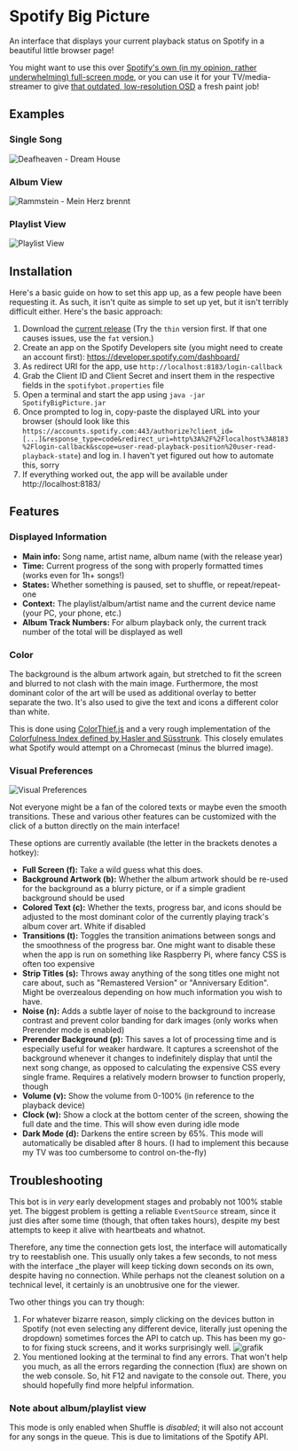 # Spotify Big Picture

An interface that displays your current playback status on Spotify in a beautiful little browser page!

You might want to use this over [Spotify's own (in my opinion, rather underwhelming) full-screen mode](https://i.imgur.com/dvreOAX.jpg), or you can use it for your TV/media-streamer to give [that outdated, low-resolution OSD](https://i.imgur.com/lNfCcrW.jpg) a fresh paint job!

## Examples

### Single Song
![Deafheaven - Dream House](https://i.imgur.com/OBO0GiM.png)

### Album View
![Rammstein - Mein Herz brennt](https://i.imgur.com/13cd9oF.png)

### Playlist View
![Playlist View](https://i.imgur.com/TI5ZFyh.png)

## Installation

Here's a basic guide on how to set this app up, as a few people have been requesting it. As such, it isn't quite as simple to set up yet, but it isn't terribly difficult either. Here's the basic approach:

1. Download the [current release](https://github.com/Selbi182/SpotifyBigPicture/releases) (Try the `thin` version first. If that one causes issues, use the `fat` version.)
2. Create an app on the Spotify Developers site (you might need to create an account first): https://developer.spotify.com/dashboard/
3. As redirect URI for the app, use `http://localhost:8183/login-callback`
4. Grab the Client ID and Client Secret and insert them in the respective fields in the `spotifybot.properties` file
5. Open a terminal and start the app using `java -jar SpotifyBigPicture.jar`
6. Once prompted to log in, copy-paste the displayed URL into your browser (should look like this `https://accounts.spotify.com:443/authorize?client_id=[...]&response_type=code&redirect_uri=http%3A%2F%2Flocalhost%3A8183%2Flogin-callback&scope=user-read-playback-position%20user-read-playback-state`) and log in. I haven't yet figured out how to automate this, sorry
7. If everything worked out, the app will be available under http://localhost:8183/

## Features

### Displayed Information

* **Main info:** Song name, artist name, album name (with the release year)
* **Time:** Current progress of the song with properly formatted times (works even for 1h+ songs!)
* **States:** Whether something is paused, set to shuffle, or repeat/repeat-one
* **Context:** The playlist/album/artist name and the current device name (your PC, your phone, etc.)
* **Album Track Numbers:** For album playback only, the current track number of the total will be displayed as well

### Color

The background is the album artwork again, but stretched to fit the screen and blurred to not clash with the main image. Furthermore, the most dominant color of the art will be used as additional overlay to better separate the two. It's also used to give the text and icons a different color than white.

This is done using [ColorThief.js](https://lokeshdhakar.com/projects/color-thief) and a very rough implementation of the [Colorfulness Index defined by Hasler and Süsstrunk](https://infoscience.epfl.ch/record/33994/files/HaslerS03.pdf). This closely emulates what Spotify would attempt on a Chromecast (minus the blurred image).

### Visual Preferences

![Visual Preferences](https://i.imgur.com/BvwoduC.png)

Not everyone might be a fan of the colored texts or maybe even the smooth transitions. These and various other features can be customized with the click of a button directly on the main interface!

These options are currently available (the letter in the brackets denotes a hotkey):

* **Full Screen (f):** Take a wild guess what this does.
* **Background Artwork (b):** Whether the album artwork should be re-used for the background as a blurry picture, or if a simple gradient background should be used
* **Colored Text (c):** Whether the texts, progress bar, and icons should be adjusted to the most dominant color of the currently playing track's album cover art. White if disabled
* **Transitions (t):** Toggles the transition animations between songs and the smoothness of the progress bar. One might want to disable these when the app is run on something like Raspberry Pi, where fancy CSS is often too expensive
* **Strip Titles (s):** Throws away anything of the song titles one might not care about, such as "Remastered Version" or "Anniversary Edition". Might be overzealous depending on how much information you wish to have.
* **Noise (n):** Adds a subtle layer of noise to the background to increase contrast and prevent color banding for dark images (only works when Prerender mode is enabled)
* **Prerender Background (p):** This saves a lot of processing time and is especially useful for weaker hardware. It captures a screenshot of the background whenever it changes to indefinitely display that until the next song change, as opposed to calculating the expensive CSS every single frame. Requires a relatively modern browser to function properly, though
* **Volume (v):** Show the volume from 0-100% (in reference to the playback device)
* **Clock (w):** Show a clock at the bottom center of the screen, showing the full date and the time. This will show even during idle mode
* **Dark Mode (d):** Darkens the entire screen by 65%. This mode will automatically be disabled after 8 hours. (I had to implement this because my TV was too cumbersome to control on-the-fly)

## Troubleshooting
 
This bot is in *very* early development stages and probably not 100% stable yet. The biggest problem is getting a reliable `EventSource` stream, since it just dies after some time (though, that often takes hours), despite my best attempts to keep it alive with heartbeats and whatnot.

Therefore, any time the connection gets lost, the interface will automatically try to reestablish one. This usually only takes a few seconds, to not mess with the interface _the player will keep ticking down seconds on its own, despite having no connection. While perhaps not the cleanest solution on a technical level, it certainly is an unobtrusive one for the viewer.

Two other things you can try though:

1. For whatever bizarre reason, simply clicking on the devices button in Spotify (not even selecting any different device, literally just opening the dropdown) sometimes forces the API to catch up. This has been my go-to for fixing stuck screens, and it works surprisingly well.
![grafik](https://user-images.githubusercontent.com/8850085/206453960-12d34f5e-03c0-41a0-aba1-7c214de4e53e.png)
2. You mentioned looking at the terminal to find any errors. That won't help you much, as all the errors regarding the connection (flux) are shown on the web console. So, hit F12 and navigate to the console out. There, you should hopefully find more helpful information.

### Note about album/playlist view
This mode is only enabled when Shuffle is *disabled*; it will also not account for any songs in the queue. This is due to limitations of the Spotify API.
